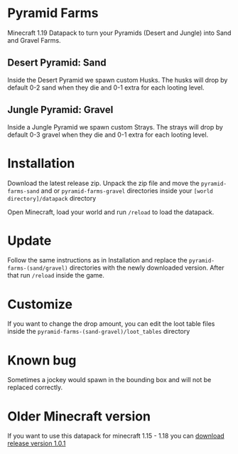 # Pyramid Farms
Minecraft 1.19 Datapack to turn your Pyramids (Desert and Jungle) into Sand and Gravel Farms.

## Desert Pyramid: Sand
Inside the Desert Pyramid we spawn custom Husks. The husks will drop by default 0-2 sand when they die and 0-1 extra for each looting level.

## Jungle Pyramid: Gravel
Inside a Jungle Pyramid we spawn custom Strays. The strays will drop by default 0-3 gravel when they die and 0-1 extra for each looting level.

# Installation
Download the latest release zip. Unpack the zip file and move the `pyramid-farms-sand` and or `pyramid-farms-gravel` directories inside your `[world directory]/datapack` directory

Open Minecraft, load your world and run `/reload` to load the datapack.

# Update
Follow the same instructions as in Installation and replace the `pyramid-farms-(sand/gravel)` directories with the newly downloaded version. After that run `/reload` inside the game.

# Customize
If you want to change the drop amount, you can edit the loot table files inside the `pyramid-farms-(sand-gravel)/loot_tables` directory

# Known bug
Sometimes a jockey would spawn in the bounding box and will not be replaced correctly.

# Older Minecraft version
If you want to use this datapack for minecraft 1.15 - 1.18 you can [download release version 1.0.1](https://github.com/Dynant/PyramidFarms/releases/tag/v1.0.1)
